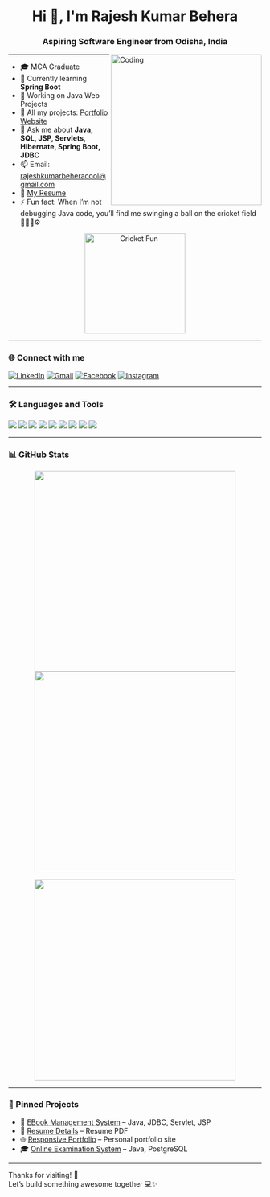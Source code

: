 <h1 align="center">Hi 👋, I'm Rajesh Kumar Behera</h1>
<h3 align="center">Aspiring Software Engineer from Odisha, India</h3>

<img align="right" alt="Coding" width="300" src="https://media.giphy.com/media/qgQUggAC3Pfv687qPC/giphy.gif">

---

- 🎓 MCA Graduate  
- 🌱 Currently learning **Spring Boot**
- 🔧 Working on Java Web Projects  
- 📁 All my projects: [Portfolio Website](https://rajeshkumarbehera9583250735.github.io/Responsive_Portfolio/)  
- 💬 Ask me about **Java, SQL, JSP, Servlets, Hibernate, Spring Boot, JDBC**  
- 📫 Email: [rajeshkumarbeheracool@gmail.com](mailto:rajeshkumarbeheracool@gmail.com)  
- 📄 [My Resume](https://rajeshkumarbehera9583250735.github.io/Resume-Details/)  
- ⚡ Fun fact: When I’m not debugging Java code, you’ll find me swinging a ball on the cricket field 👨‍💻🏏⚙️

<p align="center">
  <img src="https://media.giphy.com/media/gN5PBbTZQ63ghh1bZG/giphy.gif" width="200" alt="Cricket Fun" />
</p>

---

### 🌐 Connect with me

[![LinkedIn](https://img.shields.io/badge/LinkedIn-blue?style=for-the-badge&logo=linkedin&logoColor=white)](https://www.linkedin.com/in/rajesh-kumar-behera-rk/)
[![Gmail](https://img.shields.io/badge/Gmail-D14836?style=for-the-badge&logo=gmail&logoColor=white)](mailto:rajeshkumarbeheracool@gmail.com)
[![Facebook](https://img.shields.io/badge/Facebook-1877F2?style=for-the-badge&logo=facebook&logoColor=white)](https://www.facebook.com/people/Rajesh-Behera/pfbid02wb3XzvR6f9fhykRaL2cLvdd5wwk4K4rjKdWazd1KxsHb6XQGpQ7hqR9QeNoH8WW7l/)
[![Instagram](https://img.shields.io/badge/Instagram-E4405F?style=for-the-badge&logo=instagram&logoColor=white)](https://www.instagram.com/im._rajesh_/)

---

### 🛠️ Languages and Tools

<p align="left">
  <img src="https://img.shields.io/badge/Java-ED8B00?style=for-the-badge&logo=java&logoColor=white"/>
  <img src="https://img.shields.io/badge/JDBC-003B57?style=for-the-badge"/>
  <img src="https://img.shields.io/badge/Servlets-green?style=for-the-badge"/>
  <img src="https://img.shields.io/badge/JSP-blue?style=for-the-badge"/>
  <img src="https://img.shields.io/badge/Spring%20Boot-6DB33F?style=for-the-badge&logo=springboot&logoColor=white"/>
  <img src="https://img.shields.io/badge/MySQL-00758F?style=for-the-badge&logo=mysql&logoColor=white"/>
  <img src="https://img.shields.io/badge/HTML5-e34c26?style=for-the-badge&logo=html5&logoColor=white"/>
  <img src="https://img.shields.io/badge/CSS3-264de4?style=for-the-badge&logo=css3&logoColor=white"/>
  <img src="https://img.shields.io/badge/JavaScript-f7df1e?style=for-the-badge&logo=javascript&logoColor=black"/>
</p>

---

### 📊 GitHub Stats

<p align="center">
  <img src="https://github-readme-stats.vercel.app/api?username=rajeshkumarbehera9583250735&show_icons=true&theme=radical" width="400" />
  <img src="https://github-readme-streak-stats.herokuapp.com/?user=rajeshkumarbehera9583250735&theme=radical" width="400" />
</p>

<p align="center">
  <img src="https://github-readme-stats.vercel.app/api/top-langs/?username=rajeshkumarbehera9583250735&layout=compact&theme=radical" width="400" />
</p>

---

### 📌 Pinned Projects

- 🎯 [EBook Management System](https://github.com/rajeshkumarbehera9583250735/EBook-Management-System) – Java, JDBC, Servlet, JSP  
- 📝 [Resume Details](https://github.com/rajeshkumarbehera9583250735/Resume-Details) – Resume PDF  
- 🌐 [Responsive Portfolio](https://rajeshkumarbehera9583250735.github.io/Responsive_Portfolio/) – Personal portfolio site  
- 🎓 [Online Examination System](https://github.com/rajeshkumarbehera9583250735/online-examination-system) – Java, PostgreSQL

---

Thanks for visiting! 🙏  
Let’s build something awesome together 💻✨
